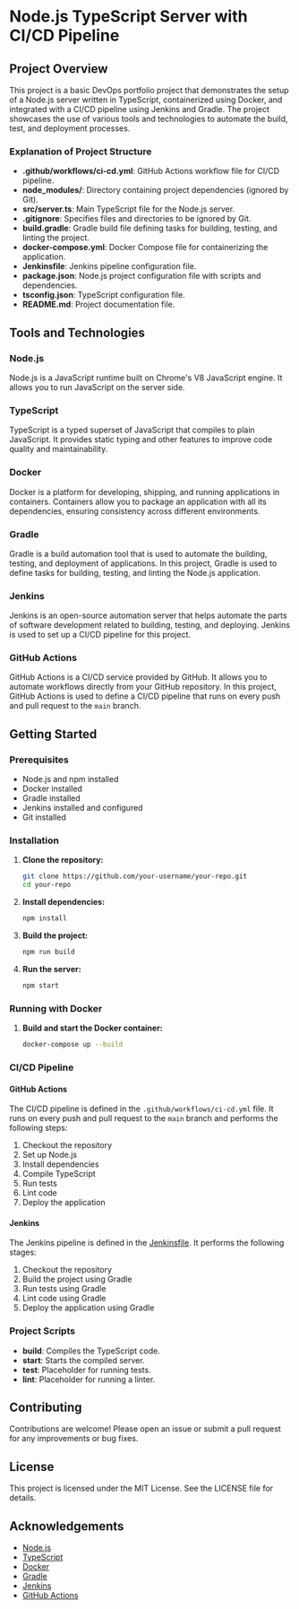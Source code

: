 # Node.js TypeScript Server with CI/CD Pipeline

## Project Overview

This project is a basic DevOps portfolio project that demonstrates the setup of a Node.js server written in TypeScript, containerized using Docker, and integrated with a CI/CD pipeline using Jenkins and Gradle. The project showcases the use of various tools and technologies to automate the build, test, and deployment processes.

### Explanation of Project Structure

- **.github/workflows/ci-cd.yml**: GitHub Actions workflow file for CI/CD pipeline.
- **node_modules/**: Directory containing project dependencies (ignored by Git).
- **src/server.ts**: Main TypeScript file for the Node.js server.
- **.gitignore**: Specifies files and directories to be ignored by Git.
- **build.gradle**: Gradle build file defining tasks for building, testing, and linting the project.
- **docker-compose.yml**: Docker Compose file for containerizing the application.
- **Jenkinsfile**: Jenkins pipeline configuration file.
- **package.json**: Node.js project configuration file with scripts and dependencies.
- **tsconfig.json**: TypeScript configuration file.
- **README.md**: Project documentation file.

## Tools and Technologies

### Node.js
Node.js is a JavaScript runtime built on Chrome's V8 JavaScript engine. It allows you to run JavaScript on the server side.

### TypeScript
TypeScript is a typed superset of JavaScript that compiles to plain JavaScript. It provides static typing and other features to improve code quality and maintainability.

### Docker
Docker is a platform for developing, shipping, and running applications in containers. Containers allow you to package an application with all its dependencies, ensuring consistency across different environments.

### Gradle
Gradle is a build automation tool that is used to automate the building, testing, and deployment of applications. In this project, Gradle is used to define tasks for building, testing, and linting the Node.js application.

### Jenkins
Jenkins is an open-source automation server that helps automate the parts of software development related to building, testing, and deploying. Jenkins is used to set up a CI/CD pipeline for this project.

### GitHub Actions
GitHub Actions is a CI/CD service provided by GitHub. It allows you to automate workflows directly from your GitHub repository. In this project, GitHub Actions is used to define a CI/CD pipeline that runs on every push and pull request to the `main` branch.

## Getting Started

### Prerequisites

- Node.js and npm installed
- Docker installed
- Gradle installed
- Jenkins installed and configured
- Git installed

### Installation

1. **Clone the repository:**
    ```sh
    git clone https://github.com/your-username/your-repo.git
    cd your-repo
    ```

2. **Install dependencies:**
    ```sh
    npm install
    ```

3. **Build the project:**
    ```sh
    npm run build
    ```

4. **Run the server:**
    ```sh
    npm start
    ```

### Running with Docker

1. **Build and start the Docker container:**
    ```sh
    docker-compose up --build
    ```

### CI/CD Pipeline

#### GitHub Actions

The CI/CD pipeline is defined in the `.github/workflows/ci-cd.yml` file. It runs on every push and pull request to the `main` branch and performs the following steps:

1. Checkout the repository
2. Set up Node.js
3. Install dependencies
4. Compile TypeScript
5. Run tests
6. Lint code
7. Deploy the application

#### Jenkins

The Jenkins pipeline is defined in the [Jenkinsfile](http://_vscodecontentref_/8). It performs the following stages:

1. Checkout the repository
2. Build the project using Gradle
3. Run tests using Gradle
4. Lint code using Gradle
5. Deploy the application using Gradle

### Project Scripts

- **build**: Compiles the TypeScript code.
- **start**: Starts the compiled server.
- **test**: Placeholder for running tests.
- **lint**: Placeholder for running a linter.

## Contributing

Contributions are welcome! Please open an issue or submit a pull request for any improvements or bug fixes.

## License

This project is licensed under the MIT License. See the LICENSE file for details.

## Acknowledgements

- [Node.js](https://nodejs.org/)
- [TypeScript](https://www.typescriptlang.org/)
- [Docker](https://www.docker.com/)
- [Gradle](https://gradle.org/)
- [Jenkins](https://www.jenkins.io/)
- [GitHub Actions](https://github.com/features/actions)
